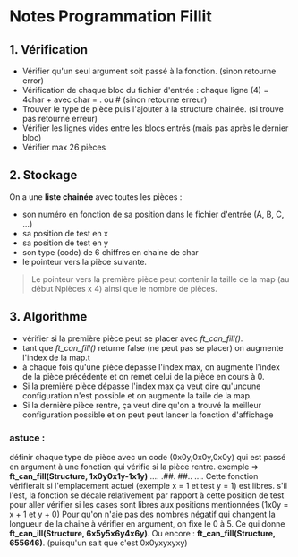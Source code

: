# Notes Programmation Fillit

## 1. Vérification

* Vérifier qu'un seul argument soit passé à la fonction. (sinon retourne error)
* Vérification de chaque bloc du fichier d'entrée : 
chaque ligne (4) = 4char + 
 avec char = . ou # (sinon retourne erreur)
* Trouver le type de pièce puis l'ajouter à la structure chainée. (si trouve pas retourne erreur)
* Vérifier les lignes vides entre les blocs entrés (mais pas après le dernier bloc)
* Vérifier max 26 pièces

## 2. Stockage

On a une **liste chainée** avec toutes les pièces :

* son numéro en fonction de sa position dans le fichier d'entrée (A, B, C, ...)
* sa position de test en x
* sa position de test en y
* son type (code) de 6 chiffres en chaine de char
* le pointeur vers la pièce suivante.

> Le pointeur vers la première pièce peut contenir la taille de la map (au début Npièces x 4) ainsi que le nombre de pièces.


## 3. Algorithme

* vérifier si la première pièce peut se placer avec *ft_can_fill()*.
* tant que *ft_can_fill()* returne false (ne peut pas se placer) on augmente l'index de la map.t
* à chaque fois qu'une pièce dépasse l'index max, on augmente l'index de la pièce précédente et on remet celui de la pièce en cours à 0.
* Si la première pièce dépasse l'index max ça veut dire qu'uncune configuration n'est possible et on augmente la taile de la map.
* Si la dernière pièce rentre, ça veut dire qu'on a trouvé la meilleur configuration possible et on peut peut lancer la fonction d'affichage

### astuce : 

définir chaque type de pièce avec un code (0x0y,0x0y,0x0y) qui est passé en argument à une fonction qui vérifie si la pièce rentre.
exemple => **ft_can_fill(Structure, 1x0y0x1y-1x1y)**
....
.##.
##..
....
Cette fonction vérifierait si l'emplacement actuel (exemple x = 1 et test y = 1) est libres. s'il l'est, la fonction se décale relativement par rapport à cette position de test pour aller vérifier si les cases sont libres aux positions mentionnées (1x0y = x + 1 et y + 0)
Pour qu'on n'aie pas des nombres négatif qui changent la longueur de la chaine à vérifier en argument, on fixe le 0 à 5. Ce qui donne **ft_can_ill(Structure, 6x5y5x6y4x6y)**.
Ou encore : **ft_can_fill(Structure, 655646)**. (puisqu'un sait que c'est 0x0yxyxyxy)

